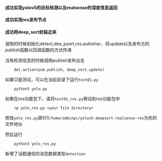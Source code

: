 #### 成功实现yolov5的目标检测以及realsense的深度信息返回
#### 成功实现ros发布节点
#### 成功将deep_sort封装近来

调用的时候初始化detect,dee_psort,ros.pubisher，将update以及发布方的publish函数以回调函数的方式传递

当有检测信息的时候调用publish发布出去

```
    det.action(pub.publish, deep_sort.update)
```


如果只是测试，可以在当前目录下运行`test01.py`
```
    python3 yolo.py
```

如果在ros功能包下，请将`test01_ros.py`移动到ros功能包中
```
    cp yolo_ros.py <your file directory>
```

修改`yolo_ros.py`第5行`/home/adminpc/yolov5-deepsort-realsense-ros`为你的文件地址

然后运行

```
    python3 yolo_ros.py
```

新增了话题通信的消息数据类型`detection`

